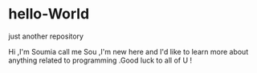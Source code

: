 # hello-World
just another repository

Hi ,I'm Soumia call me Sou ,I'm new here and I'd like to learn more about anything related to programming .Good luck to all of U !
